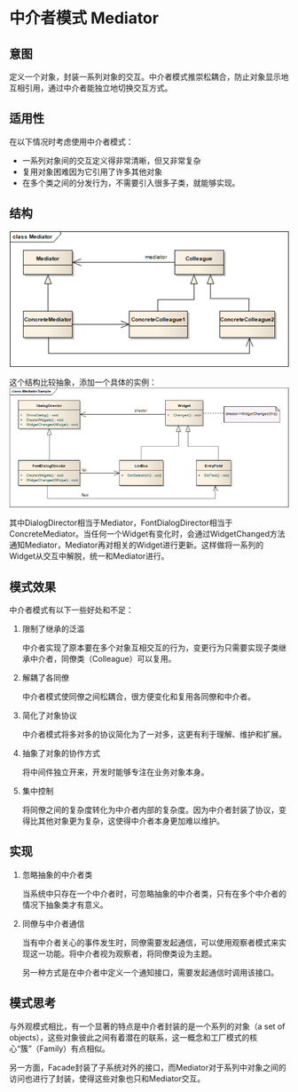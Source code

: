 # 中介者模式 Mediator

## 意图
定义一个对象，封装一系列对象的交互。中介者模式推崇松耦合，防止对象显示地互相引用，通过中介者能独立地切换交互方式。

## 适用性

在以下情况时考虑使用中介者模式：

* 一系列对象间的交互定义得非常清晰，但又非常复杂
* 复用对象困难因为它引用了许多其他对象
* 在多个类之间的分发行为，不需要引入很多子类，就能够实现。

## 结构

![structure](./res/MediatorStructure.png)

这个结构比较抽象，添加一个具体的实例：
![structure](./res/MediatorSample.png)

其中DialogDirector相当于Mediator，FontDialogDirector相当于ConcreteMediator。当任何一个Widget有变化时，会通过WidgetChanged方法通知Mediator，Mediator再对相关的Widget进行更新。这样做将一系列的Widget从交互中解脱，统一和Mediator进行。

## 模式效果

中介者模式有以下一些好处和不足：

1. 限制了继承的泛滥

	中介者实现了原本要在多个对象互相交互的行为，变更行为只需要实现子类继承中介者，同僚类（Colleague）可以复用。
2. 解耦了各同僚

	中介者模式使同僚之间松耦合，很方便变化和复用各同僚和中介者。
3. 简化了对象协议

	中介者模式将多对多的协议简化为了一对多，这更有利于理解、维护和扩展。
4. 抽象了对象的协作方式

	将中间件独立开来，开发时能够专注在业务对象本身。
5. 集中控制

	将同僚之间的复杂度转化为中介者内部的复杂度。因为中介者封装了协议，变得比其他对象更为复杂，这使得中介者本身更加难以维护。

## 实现

1. 忽略抽象的中介者类

	当系统中只存在一个中介者时，可忽略抽象的中介者类，只有在多个中介者的情况下抽象类才有意义。
2. 同僚与中介者通信

	当有中介者关心的事件发生时，同僚需要发起通信，可以使用观察者模式来实现这一功能。将中介者视为观察者，将同僚类设为主题。

	另一种方式是在中介者中定义一个通知接口，需要发起通信时调用该接口。

## 模式思考
与外观模式相比，有一个显著的特点是中介者封装的是一个系列的对象（a set of objects），这些对象彼此之间有着潜在的联系，这一概念和工厂模式的核心“簇”（Family）有点相似。

另一方面，Facade封装了子系统对外的接口，而Mediator对于系列中对象之间的访问也进行了封装，使得这些对象也只和Mediator交互。